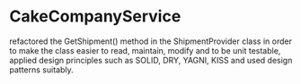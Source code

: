 # CakeCompanyService
refactored the GetShipment() method in the ShipmentProvider class in order to make the class easier to read, maintain, modify   and to be unit testable, applied design principles such as SOLID, DRY, YAGNI, KISS and used design patterns suitably.
